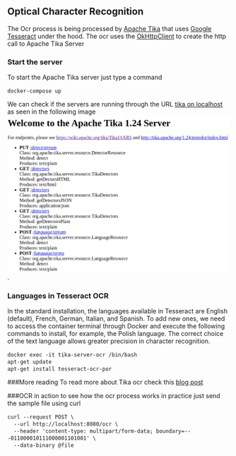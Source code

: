 ## Optical Character Recognition
The Ocr process is being processed by [Apache Tika](https://tika.apache.org/1.24/index.html) that uses [Google Tesseract](https://opensource.google/projects/tesseract) 
under the hood. The ocr uses the [OkHttpClient](https://square.github.io/okhttp) to create the http call to Apache Tika Server 

### Start the server
To start the Apache Tika server just type a command 
``` 
docker-compose up
```
We can check if the servers are running through the URL [tika on localhost](http://localhost:9998/) as seen in the following image ![alt text](tika_main.png).
### Languages in Tesseract OCR
In the standard installation, the languages available in Tesseract are English (default), French, German, Italian, and Spanish. To add new ones, we need to access the container terminal through Docker and execute the following commands to install, for example, the Polish language. The correct choice of the text language allows greater precision in character recognition.
```
docker exec -it tika-server-ocr /bin/bash
apt-get update
apt-get install tesseract-ocr-por
```
###More reading
To read more about Tika ocr check this [blog post](https://medium.com/@masreis/text-extraction-and-ocr-with-apache-tika-302464895e5f)

###OCR in action
to see how the ocr process works in practice just send the sample file using curl
```
curl --request POST \
  --url http://localhost:8080/ocr \
  --header 'content-type: multipart/form-data; boundary=---011000010111000001101001' \
  --data-binary @file
```
